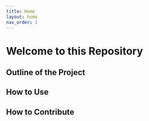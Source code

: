 ```yaml
---
title: Home
layout: home
nav_order: 1
---
```


# Welcome to this Repository

## Outline of the Project

## How to Use

## How to Contribute

